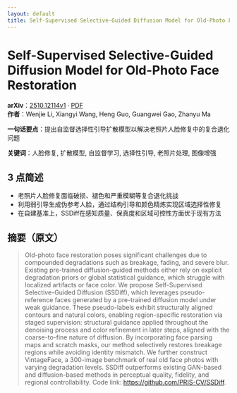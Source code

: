 ```yaml
---
layout: default
title: Self-Supervised Selective-Guided Diffusion Model for Old-Photo Face Restoration
---
```


# Self-Supervised Selective-Guided Diffusion Model for Old-Photo Face Restoration
**arXiv**：[2510.12114v1](https://arxiv.org/abs/2510.12114) · [PDF](https://arxiv.org/pdf/2510.12114.pdf)  
**作者**：Wenjie Li, Xiangyi Wang, Heng Guo, Guangwei Gao, Zhanyu Ma  

**一句话要点**：提出自监督选择性引导扩散模型以解决老照片人脸修复中的复合退化问题

**关键词**：人脸修复, 扩散模型, 自监督学习, 选择性引导, 老照片处理, 图像增强

## 3 点简述
- 老照片人脸修复面临破损、褪色和严重模糊等复合退化挑战
- 利用弱引导生成伪参考人脸，通过结构引导和颜色精炼实现区域选择性修复
- 在自建基准上，SSDiff在感知质量、保真度和区域可控性方面优于现有方法

## 摘要（原文）

> Old-photo face restoration poses significant challenges due to compounded
> degradations such as breakage, fading, and severe blur. Existing pre-trained
> diffusion-guided methods either rely on explicit degradation priors or global
> statistical guidance, which struggle with localized artifacts or face color. We
> propose Self-Supervised Selective-Guided Diffusion (SSDiff), which leverages
> pseudo-reference faces generated by a pre-trained diffusion model under weak
> guidance. These pseudo-labels exhibit structurally aligned contours and natural
> colors, enabling region-specific restoration via staged supervision: structural
> guidance applied throughout the denoising process and color refinement in later
> steps, aligned with the coarse-to-fine nature of diffusion. By incorporating
> face parsing maps and scratch masks, our method selectively restores breakage
> regions while avoiding identity mismatch. We further construct VintageFace, a
> 300-image benchmark of real old face photos with varying degradation levels.
> SSDiff outperforms existing GAN-based and diffusion-based methods in perceptual
> quality, fidelity, and regional controllability. Code link:
> https://github.com/PRIS-CV/SSDiff.

